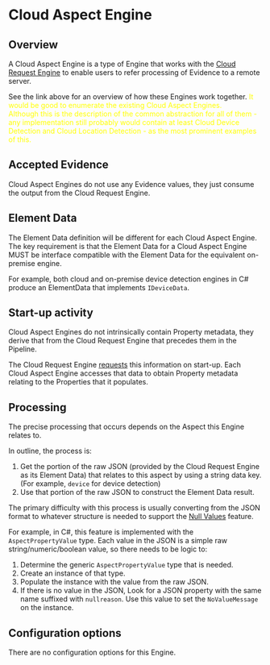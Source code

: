 # Cloud Aspect Engine

## Overview 

A Cloud Aspect Engine is a type of Engine that works with the 
[Cloud Request Engine](cloud-request-engine.md#overview) to enable users
to refer processing of Evidence to a remote server.

See the link above for an overview of how these Engines work together.
<span style="color:yellow">It would be good to enumerate the existing Cloud Aspect Engines.  
Although this is the description of the common abstraction for all of them - any implementation
still probably would contain at least Cloud Device Detection and Cloud Location Detection - 
as the most prominent examples of this.</span>

## Accepted Evidence

Cloud Aspect Engines do not use any Evidence values, they just consume 
the output from the Cloud Request Engine.

## Element Data

The Element Data definition will be different for each Cloud Aspect Engine.
The key requirement is that the Element Data for a Cloud Aspect Engine MUST
be interface compatible with the Element Data for the equivalent on-premise
engine.

For example, both cloud and on-premise device detection engines in C# 
produce an ElementData that implements `IDeviceData`.

## Start-up activity

Cloud Aspect Engines do not intrinsically contain Property metadata, they 
derive that from the Cloud Request Engine that precedes them in 
the Pipeline.

The Cloud Request Engine [requests](cloud-request-engine.md#start-up-activity) 
this information on start-up. Each Cloud Aspect Engine accesses that 
data to obtain Property metadata relating to the Properties that it populates. 

## Processing

The precise processing that occurs depends on the Aspect this 
Engine relates to.

In outline, the process is:

1. Get the portion of the raw JSON (provided by the Cloud Request Engine as its
   Element Data) that relates to this aspect by using a
   string data key. (For example, `device` for device detection)
2. Use that portion of the raw JSON to construct the Element Data result.

The primary difficulty with this process is usually converting from the JSON 
format to whatever structure is needed to support the 
[Null Values](../../features/properties.md#null-values) feature.

For example, in C#, this feature is implemented with the `AspectPropertyValue` 
type. Each value in the JSON is a simple raw string/numeric/boolean value, so
there needs to be logic to:

1. Determine the generic `AspectPropertyValue` type that is needed.
2. Create an instance of that type.
3. Populate the instance with the value from the raw JSON.
4. If there is no value in the JSON, Look for a JSON property with the same 
   name suffixed with `nullreason`. Use this value to set the `NoValueMessage` 
   on the instance.

## Configuration options

There are no configuration options for this Engine.